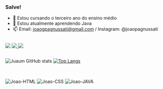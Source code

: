 ### Salve!

- 🔭 Estou cursando o terceiro ano do ensino médio
- 🌱 Estou atualmente aprendendo Java
- 📫 Email: joaogpagnussati@gmail.com / Instagram: @joaopagnussati

##

<div> 
  <a href="https://instagram.com/joaopagnussati" target="_blank"><img src="https://img.shields.io/badge/-Instagram-%23E4405F?style=for-the-badge&logo=instagram&logoColor=white" target="_blank"></a>
  <a href = "mailto:joaogpagnussati@gmail.com"><img src="https://img.shields.io/badge/-Gmail-%23333?style=for-the-badge&logo=gmail&logoColor=white" target="_blank"</a>
  <a href="https://www.linkedin.com/in/joão-gabriel-pagnussati-063161278/" target="_blank"><img src="https://img.shields.io/badge/-LinkedIn-%230077B5?style=for-the-badge&logo=linkedin&logoColor=white" target="_blank"></a> 
</div>
  
##
  
![Juaum GitHub stats](https://github-readme-stats.vercel.app/api?username=Pagnussati&show_icons=true&theme=dracula)
[![Top Langs](https://github-readme-stats.vercel.app/api/top-langs/?username=Pagnussati&hide_progress=true)](https://github.com/Pagnussati/github-readme-stats)
  
##
  
<div style="display: inline_block"><br>
  <img align="center" alt="Joao-HTML" src="https://img.shields.io/badge/HTML5-E34F26?style=for-the-badge&logo=html5&logoColor=white">
  <img align="center" alt="Joao-CSS" src="https://img.shields.io/badge/CSS3-1572B6?style=for-the-badge&logo=css3&logoColor=white">
  <img align="center" alt="Joao-JAVA" src="https://img.shields.io/badge/Java-ED8B00?style=for-the-badge&logo=openjdk&logoColor=white">
</div>
